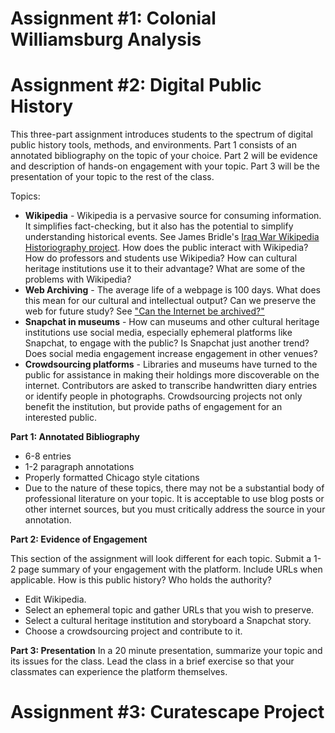 # Assignment #1: Colonial Williamsburg Analysis

# Assignment #2: Digital Public History
This three-part assignment introduces students to the spectrum of digital public history tools, methods, and environments.  Part 1 consists of an annotated bibliography on the topic of your choice. Part 2 will be evidence and description of hands-on engagement with your topic. Part 3 will be the presentation of your topic to the rest of the class. 

Topics:
* **Wikipedia** - Wikipedia is a pervasive source for consuming information. It simplifies fact-checking, but it also has the potential to simplify understanding historical events. See James Bridle's [Iraq War Wikipedia Historiography project](http://booktwo.org/notebook/wikipedia-historiography/). How does the public interact with Wikipedia? How do professors and students use Wikipedia? How can cultural heritage institutions use it to their advantage? What are some of the problems with Wikipedia? 
* **Web Archiving** - The average life of a webpage is 100 days. What does this mean for our cultural and intellectual output? Can we preserve the web for future study? See ["Can the Internet be archived?"](http://www.newyorker.com/magazine/2015/01/26/cobweb) 
* **Snapchat in museums** - How can museums and other cultural heritage institutions use social media, especially ephemeral platforms like Snapchat, to engage with the public? Is Snapchat just another trend? Does social media engagement increase engagement in other venues?
* **Crowdsourcing platforms** - Libraries and museums have turned to the public for assistance in making their holdings more discoverable on the internet. Contributors are asked to transcribe handwritten diary entries or identify people in photographs. Crowdsourcing projects not only benefit the institution, but provide paths of engagement for an interested public. 

**Part 1: Annotated Bibliography**
* 6-8 entries
* 1-2 paragraph annotations
* Properly formatted Chicago style citations
* Due to the nature of these topics, there may not be a substantial body of professional literature on your topic. It is acceptable to use blog posts or other internet sources, but you must critically address the source in your annotation.

**Part 2: Evidence of Engagement**

This section of the assignment will look different for each topic. Submit a 1-2 page summary of your engagement with the platform. Include URLs when applicable. How is this public history? Who holds the authority? 
* Edit Wikipedia. 
* Select an ephemeral topic and gather URLs that you wish to preserve. 
* Select a cultural heritage institution and storyboard a Snapchat story. 
* Choose a crowdsourcing project and contribute to it.

**Part 3: Presentation**
In a 20 minute presentation, summarize your topic and its issues for the class. Lead the class in a brief exercise so that your classmates can experience the platform themselves. 

# Assignment #3: Curatescape Project 